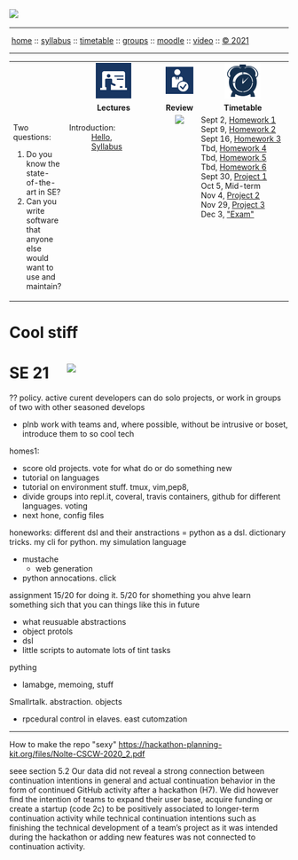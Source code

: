 <a name=top>
<a href="http://tiny.cc/se21"><img  width=700
  src="https://raw.githubusercontent.com/txt/se21/master/docs/img/femse.png"></a>
<hr>
<p>
&nbsp;<a href="https://tiny.cc/se21">home</a> ::
<a href="https://github.com/txt/se21/blob/master/docs/syllabus.md#top">syllabus</a> ::
<a href="https://github.com/txt/se21/blob/master/docs/syllabus.md#timetable">timetable</a> ::
<a href="https://docs.google.com/spreadsheets/d/1KKskduN7m1R3WYhQTLyWJgxkAvrp2UV-LEu5JWN26xo/edit#gid=0">groups</a> ::
<a href="https://moodle-courses2122.wolfware.ncsu.edu/course/view.php?id=3211">moodle</a> ::
<a href="https://ncsu.hosted.panopto.com/Panopto/Pages/Sessions/List.aspx#folderID=a5998f03-01df-4c6c-91c1-ad80003f3c7c">video</a> ::
<a href="https://github.com/txt/se21/blob/master/LICENSE.md#top">&copy; 2021</a>
<br>
<hr>


<table width="100%" border=0 align=center>
<tr>
<td></td>
<td align=center width=200><img src="docs/img/lectures.gif"></td>
<td align=center><img           src="docs/img/review.gif"></td>
<td align=center width=200><img width=64 src="docs/img/time.png"></td>
</tr>
<tr>
<td></td>
<td align=center><b>Lectures</b></td>
</td><td align=center><b>Review </td>
<td align=center><b>Timetable</b> </td>
</tr>
<tr>
<td>

Two questions:

<ol>
<li>Do you know the state-of-the-art in SE?</li>
<li>Can you write software that anyone  else
would want to  use and maintain?</li>
</ol>


</td>
<td valign=top  xwidth="100px">

<!-- -------------------------------- -->
<dl>
  <dt>
    Introduction:
  </dt>
  <dd>
    <a href="docs/00hello.md">Hello</a>, <br>
    <a href="docs/syllabus.md">Syllabus</a>
  </dd>
</dl>

<!-- -------------------------------- -->

<td align=center   valign=top xwidth="100px">
<img width=40 src="https://cdn.imgbin.com/1/14/4/imgbin-new-tag-rc3dLQYRD66TXkmqTktPM3L0H.jpg">
 
</td>
<td valign=top>
Sept 2, <a href="docs/hw1.md">Homework 1</a><br>
Sept 9, <a href="docs/hw2.md">Homework 2</a> <br>
Sept 16, <a href="docs/hw3.md">Homework 3</a><br>
Tbd, <a href="docs/hw3.md">Homework 4</a><br>
Tbd, <a href="docs/hw3.md">Homework 5</a><br>
Tbd, <a href="docs/hw3.md">Homework 6</a><br>
Sept 30, <a href="docs/proj1.md">Project 1</a><br>
Oct 5, Mid-term<br>
Nov 4, <a href="docs/proj2.md">Project 2</a><br>
Nov 29, <a href="docs/proj3.md">Project 3</a><br>
Dec 3, <a href="docs/takeHomeExam.md">"Exam"</a>
</td>
</tr>

</table>





Cool stiff
=======
<a name=top>
  
<img align=right width=400 src="https://media.istockphoto.com/photos/webpage-under-construction-picture-id592021466">
  
# SE 21
  

?? policy. active curent developers can do solo projects, or work in groups of two with other seasoned develops
- plnb work with teams and, where possible, without be intrusive or boset, introduce them to so cool tech

homes1: 

- score old projects. vote for what do or do something new
- tutorial on languages
- tutorial on environment stuff. tmux, vim,pep8, 
- divide groups into repl.it, coveral, travis containers, github for different languages. voting
- next hone, config files

honeworks: different dsl and their anstractions
= python as a dsl. dictionary tricks. my cli for python. my simulation language
- mustache
  - web generation
- python annocations. click

assignment 15/20 for doing it. 5/20 for shomething you ahve learn something sich that you
can things like this in future
- what reusuable abstractions
- object protols
- dsl
- little scripts to automate lots of tint tasks

pything
- lamabge, memoing, stuff


Smallrtalk. abstraction. objects
- rpcedural control in elaves. east cutomzation

--------

How to make the repo "sexy"
https://hackathon-planning-kit.org/files/Nolte-CSCW-2020_2.pdf

seee section 5.2
Our data did not reveal a strong connection between continuation intentions in general and actual continuation behavior in the form of continued GitHub activity after a hackathon (H7). We did however find the intention of teams to expand their user base, acquire funding or create a startup (code 2c) to be positively associated to longer-term continuation activity while technical continuation intentions such as finishing the technical development of a team’s project as it was intended during the hackathon or adding new features was not connected to continuation activity.



